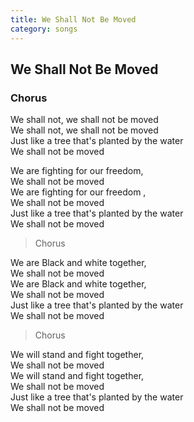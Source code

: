 ```yaml
---
title: We Shall Not Be Moved
category: songs
---
```


## We Shall Not Be Moved

### Chorus

We shall not, we shall not be moved  
We shall not, we shall not be moved  
Just like a tree that's planted by the water  
We shall not be moved

We are fighting for our freedom,  
We shall not be moved  
We are fighting for our freedom ,  
We shall not be moved  
Just like a tree that's planted by the water  
We shall not be moved

> Chorus

We are Black and white together,  
We shall not be moved  
We are Black and white together,  
We shall not be moved  
Just like a tree that's planted by the water  
We shall not be moved

> Chorus

We will stand and fight together,  
We shall not be moved  
We will stand and fight together,  
We shall not be moved  
Just like a tree that's planted by the water  
We shall not be moved
